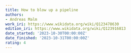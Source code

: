 ```yaml
---
title: How to blow up a pipeline
authors:
- Andreas Malm
work_iri: https://www.wikidata.org/wiki/Q123478630
edition_iri: https://www.wikidata.org/wiki/Q123916813
date_started: '2023-10-30T00:00:00Z'
date_finished: '2023-10-31T00:00:00Z'
rating: 4
---
```


